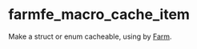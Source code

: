 # farmfe_macro_cache_item

Make a struct or enum cacheable, using by [Farm](https://github.com/farm-fe/farm).

